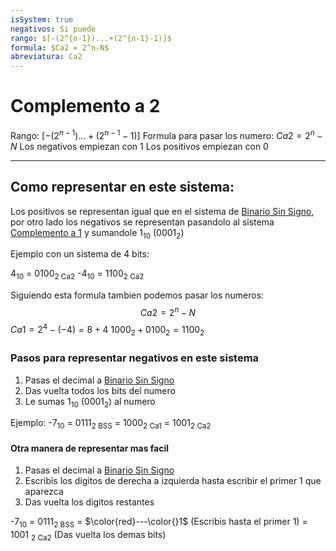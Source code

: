 ```yaml
---
isSystem: true
negativos: Si puede
rango: $[-(2^{n-1})...+(2^{n-1}-1)]$
formula: $Ca2 = 2^n-N$
abreviatura: Ca2
---
```


# Complemento a 2

Rango: $[-(2^{n-1})...+(2^{n-1}-1)]$
Formula para pasar los numero: $Ca2 = 2^n-N$
Los negativos empiezan con 1
Los positivos empiezan con 0

---

## Como representar en este sistema:

Los positivos se representan igual que en el sistema de [Binario Sin Signo](Binario%20Sin%20Signo.md), por otro lado los negativos se representan pasandolo al sistema [Complemento a 1](Complemento%20a%201.md) y sumandole 1<sub>10</sub> (0001<sub>2</sub>)

Ejemplo con un sistema de 4 bits:

4<sub>10</sub> = 0100<sub>2 Ca2</sub>
-4<sub>10</sub> = 1100<sub>2 Ca2</sub>

Siguiendo esta formula tambien podemos pasar los numeros: $$Ca2=2^n-N$$
$Ca1 = 2^4-(-4) = 8+4$
$1000_2 + 0100_2 = 1100_2$ 

### Pasos para representar negativos en este sistema

1. Pasas el decimal a [Binario Sin Signo](Binario%20Sin%20Signo.md)
2. Das vuelta todos los bits del numero
3. Le sumas 1<sub>10</sub> (0001<sub>2</sub>) al numero

Ejemplo:
-7<sub>10</sub> = 0111<sub>2 BSS</sub>
        = 1000<sub>2 Ca1</sub>
        = 1001<sub>2 Ca2</sub>

#### Otra manera de representar mas facil

1. Pasas el decimal a [Binario Sin Signo](Binario%20Sin%20Signo.md)
2. Escribis los digitos de derecha a izquierda hasta escribir el primer 1 que aparezca
3. Das vuelta los digitos restantes

-7<sub>10</sub> = 0111<sub>2 BSS</sub>
        = $\color{red}---\color{}1$ (Escribis hasta el primer 1)
        = 1001 <sub>2 Ca2</sub> (Das vuelta los demas bits)
 